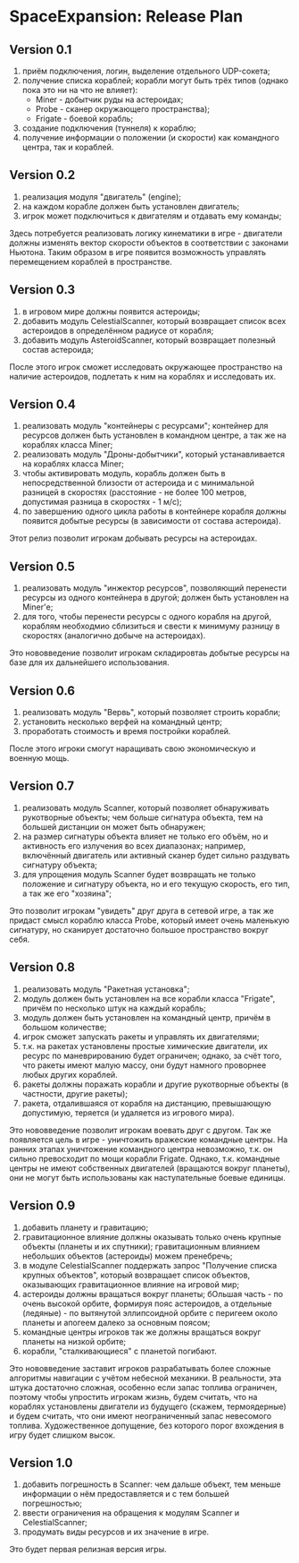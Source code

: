 
# SpaceExpansion: Release Plan
## Version 0.1
1. приём подключения, логин, выделение отдельного UDP-сокета;
2. получение списка кораблей;
    корабли могут быть трёх типов (однако пока это ни на что не влияет):
    * Miner - добытчик руды на астероидах;
    * Probe  - сканер окружающего пространства);
    * Frigate - боевой корабль;
4. создание подключения (туннеля) к кораблю;
5. получение информации о положении (и скорости) как командного центра, так и кораблей.

## Version 0.2
1. реализация модуля "двигатель" (engine);
2. на каждом корабле должен быть установлен двигатель;
3. игрок может подключиться к двигателям и отдавать ему команды;

Здесь потребуется реализовать логику кинематики в игре - двигатели должны изменять вектор скорости объектов в соответствии с законами Ньютона.
Таким образом в игре появится возможность управлять перемещением кораблей в пространстве.

## Version 0.3
1. в игровом мире должны появится астероиды;
2. добавить модуль CelestialScanner, который возвращает список всех астероидов в определённом радиусе от корабля;
3. добавить модуль AsteroidScanner, который возвращает полезный состав астероида;

После этого игрок сможет исследовать окружающее пространство на наличие астероидов, подлетать к ним на кораблях и исследовать их.

## Version 0.4
1. реализовать модуль "контейнеры с ресурсами"; контейнер для ресурсов должен быть установлен в командном центре, а так же на кораблях класса Miner;
2. реализовать модуль "Дроны-добытчики", который устанавливается на кораблях класса Miner;
3. чтобы активировать модуль, корабль должен быть в непосредственной близости от астероида и с минимальной разницей в скоростях (расстояние - не более 100 метров, допустимая разница в скоростях - 1 м/с);
3. по завершению одного цикла работы в контейнере корабля должны появится добытые ресурсы (в зависимости от состава астероида).

Этот релиз позволит игрокам добывать ресурсы на астероидах.

## Version 0.5
1. реализовать модуль "инжектор ресурсов", позволяющий перенести ресурсы из одного контейнера в другой; должен быть установлен на Miner'е;
2. для того, чтобы перенести ресурсы с одного корабля на другой, кораблям необходмио сблизиться и свести к минимуму разницу в скоростях (аналогично добыче на астероидах).

Это нововведение позволит игрокам складировтаь добытые ресурсы на базе для их дальнейшего использования.

## Version 0.6
1. реализовать модуль "Вервь", который позволяет строить корабли;
2. установить несколько верфей на командный центр;
3. проработать стоимость и время постройки кораблей.

После этого игроки смогут наращивать свою экономическую и военную мощь.

## Version 0.7
1. реализовать модуль Scanner, который позволяет обнаруживать рукотворные объекты; чем больше сигнатура объекта, тем на большей дистанции он может быть обнаружен;
2. на размер сигнатуры объекта влияет не только его объём, но и активность его излучения во всех диапазонах; например, включённый двигатель или активный сканер будет сильно раздувать сигнатуру объекта;
3. для упрощения модуль Scanner будет возвращать не только положение и сигнатуру объекта, но и его текущую скорость, его тип, а так же его "хозяина";

Это позволит игрокам "увидеть" друг друга в сетевой игре, а так же придаст смысл кораблю класса Probe, который имеет очень маленькую сигнатуру, но сканирует достаточно большое пространство вокруг себя.

## Version 0.8
1. реализовать модуль "Ракетная установка";
2. модуль должен быть установлен на все корабли класса "Frigate", причём по несколько штук на каждый корабль;
3. модуль должен быть установлен на командный центр, причём в большом количестве;
4. игрок сможет запускать ракеты и управлять их двигателями;
5. т.к. на ракетах установлены простые химические двигатели, их ресурс по маневрированию будет ограничен; однако, за счёт того, что ракеты имеют малую массу, они будут намного проворнее любых других кораблей.
6. ракеты должны поражать корабли и другие рукотворные объекты (в частности, другие ракеты);
7. ракета, отдалившаяся от корабля на дистанцию, превышающую допустимую, теряется (и удаляется из игрового мира).

Это нововведение позволит игрокам воевать друг с другом. Так же появляется цель в игре - уничтожить вражеские командные центры.
На ранних этапах уничтожение командного центра невозможно, т.к. он сильно превосходит по мощи корабли Frigate. Однако, т.к. командные центры не имеют собственных двигателей (вращаются вокруг планеты), они не могут быть использованы как наступательные боевые единицы.

## Version 0.9
1. добавить планету и гравитацию;
2. гравитационное влияние должны оказывать только очень крупные объекты (планеты и их спутники); гравитационным влиянием небольших объектов (астероиды) можем пренебречь;
3. в модуле CelestialScanner поддержать запрос "Получение списка крупных объектов", который возвращает список объектов, оказывающих гравитационное влияние на игровой мир;
4. астероиды должны вращаться вокруг планеты; бОльшая часть - по очень высокой орбите, формируя пояс астероидов, а отдельные (ледяные) - по вытянутой эллипсоидной орбите с перигеем около планеты и апогеем далеко за основным поясом;
5. командные центры игроков так же должны вращаться вокруг планеты на низкой орбите;
7. корабли, "сталкивающиеся" с планетой погибают.

Это нововведение заставит игроков разрабатывать более сложные алгоритмы навигации с учётом небесной механики.
В реальности, эта штука достаточно сложная, особенно если запас топлива ограничен, поэтому чтобы упростить игрокам жизнь, будем считать, что на кораблях установлены двигатели из будущего (скажем, термоядерные) и будем считать, что они имеют неограниченный запас невесомого топлива. Художественное допущение, без которого порог вхождения в игру будет слишком высок.

## Version 1.0
1. добавить погрешность в Scanner: чем дальше объект, тем меньше информации о нём предоставляется и с тем большей погрешностью;
2. ввести ограничения на обращения к модулям Scanner и CelestialScanner;
3. продумать виды ресурсов и их значение в игре.

Это будет первая релизная версия игры.

